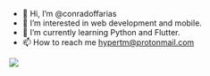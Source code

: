 - 👋 Hi, I’m @conradoffarias
- 👀 I’m interested in web development and mobile.
- 🌱 I’m currently learning Python and Flutter.
- 📫 How to reach me hypertm@protonmail.com

![](https://komarev.com/ghpvc/?username=conradoffarias=PROFILE+VIEWS)

